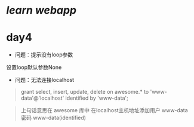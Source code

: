 *learn webapp*
==============

# day4

- 问题：提示没有loop参数

设置loop默认参数None

- 问题：无法连接localhost

> grant select, insert, update, delete on awesome.* to 'www-data'@'localhost' identified by 'www-data';

> 上句话意思在 awesome 库中 在localhost主机地址添加用户 www-data 密码 www-data(identified)